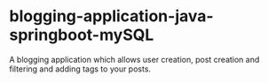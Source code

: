 # blogging-application-java-springboot-mySQL
A blogging application which allows user creation, post creation and filtering and adding tags to your posts.
